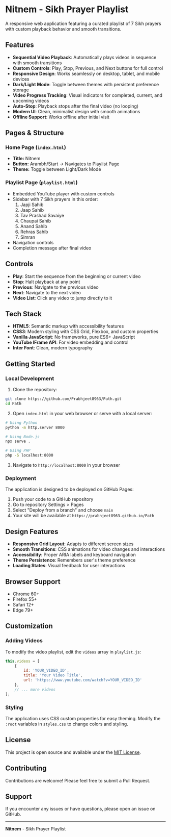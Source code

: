 # Nitnem - Sikh Prayer Playlist

A responsive web application featuring a curated playlist of 7 Sikh prayers with custom playback behavior and smooth transitions.

## Features

- **Sequential Video Playback**: Automatically plays videos in sequence with smooth transitions
- **Custom Controls**: Play, Stop, Previous, and Next buttons for full control
- **Responsive Design**: Works seamlessly on desktop, tablet, and mobile devices
- **Dark/Light Mode**: Toggle between themes with persistent preference storage
- **Video Progress Tracking**: Visual indicators for completed, current, and upcoming videos
- **Auto-Stop**: Playback stops after the final video (no looping)
- **Modern UI**: Clean, minimalist design with smooth animations
- **Offline Support**: Works offline after initial visit

## Pages & Structure

### Home Page (`index.html`)
- **Title:** Nitnem  
- **Button:** Arambh/Start → Navigates to Playlist Page  
- **Theme:** Toggle between Light/Dark Mode  

### Playlist Page (`playlist.html`)
- Embedded YouTube player with custom controls  
- Sidebar with 7 Sikh prayers in this order:
  1. Japji Sahib  
  2. Jaap Sahib  
  3. Tav Prashad Savaiye  
  4. Chaupai Sahib  
  5. Anand Sahib  
  6. Rehras Sahib  
  7. Simran  
- Navigation controls
- Completion message after final video

## Controls

- **Play**: Start the sequence from the beginning or current video
- **Stop**: Halt playback at any point
- **Previous**: Navigate to the previous video
- **Next**: Navigate to the next video
- **Video List**: Click any video to jump directly to it

## Tech Stack

- **HTML5**: Semantic markup with accessibility features
- **CSS3**: Modern styling with CSS Grid, Flexbox, and custom properties
- **Vanilla JavaScript**: No frameworks, pure ES6+ JavaScript
- **YouTube IFrame API**: For video embedding and control
- **Inter Font**: Clean, modern typography

## Getting Started

### Local Development

1. Clone the repository:
```bash
git clone https://github.com/Prabhjeet8963/Path.git
cd Path
```

2. Open `index.html` in your web browser or serve with a local server:
```bash
# Using Python
python -m http.server 8000

# Using Node.js
npx serve .

# Using PHP
php -S localhost:8000
```

3. Navigate to `http://localhost:8000` in your browser

### Deployment

The application is designed to be deployed on GitHub Pages:

1. Push your code to a GitHub repository
2. Go to repository Settings > Pages
3. Select "Deploy from a branch" and choose `main`
4. Your site will be available at `https://prabhjeet8963.github.io/Path`

## Design Features

- **Responsive Grid Layout**: Adapts to different screen sizes
- **Smooth Transitions**: CSS animations for video changes and interactions
- **Accessibility**: Proper ARIA labels and keyboard navigation
- **Theme Persistence**: Remembers user's theme preference
- **Loading States**: Visual feedback for user interactions

## Browser Support

- Chrome 60+
- Firefox 55+
- Safari 12+
- Edge 79+

## Customization

### Adding Videos

To modify the video playlist, edit the `videos` array in `playlist.js`:

```javascript
this.videos = [
    {
        id: 'YOUR_VIDEO_ID',
        title: 'Your Video Title',
        url: 'https://www.youtube.com/watch?v=YOUR_VIDEO_ID'
    },
    // ... more videos
];
```

### Styling

The application uses CSS custom properties for easy theming. Modify the `:root` variables in `styles.css` to change colors and styling.

## License

This project is open source and available under the [MIT License](LICENSE).

## Contributing

Contributions are welcome! Please feel free to submit a Pull Request.

## Support

If you encounter any issues or have questions, please open an issue on GitHub.

---

**Nitnem** - Sikh Prayer Playlist 